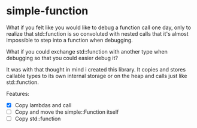 # simple-function

What if you felt like you would like to debug a function call
one day, only to realize that std::function is so convoluted
with nested calls that it's almost impossible to step into
a function when debugging.

What if you could exchange std::function with another type
when debugging so that you could easier debug it?

It was with that thought in mind i created this library. It copies
and stores callable types to its own internal storage or on the
heap and calls just like std::function.



Features:
 - [x] Copy lambdas and call
 - [ ] Copy and move the simple::Function itself
 - [ ] Copy std::function
